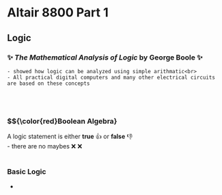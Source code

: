 # Altair 8800 Part 1

## Logic
### :sparkles: *The Mathematical Analysis of Logic* by George Boole :sparkles:<br>
    - showed how logic can be analyzed using simple arithmatic<br>
    - All practical digital computers and many other electrical circuits are based on these concepts
<br><br>
### $${\color{red}Boolean Algebra}<br>
A logic statement is either **true** :thumbsup: or **false** :thumbsdown: <br>
    - there are no maybes :x: :x:
<br><br>
### Basic Logic
- 

